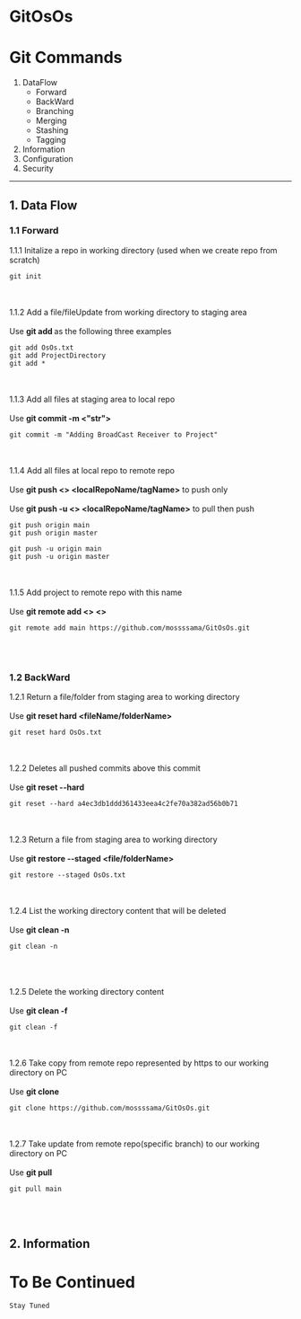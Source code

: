 GitOsOs <a name="TOP"></a>
===================
# **Git Commands**
1. DataFlow
    - Forward
    - BackWard  
    - Branching
    - Merging
    - Stashing
    - Tagging
2. Information
3. Configuration
4. Security

- - - - 
## 1. Data Flow
### 1.1 Forward 
1.1.1 Initalize a repo in working directory (used when we create repo from scratch)
    
    git init

<br/><br/>
1.1.2 Add a file/fileUpdate from working directory to staging area<br/><br/>
Use **git add <fileName>** as the following three examples

    git add OsOs.txt
    git add ProjectDirectory
    git add *
    
<br/><br/>
1.1.3 Add all files at staging area to local repo<br/><br/>
Use **git commit -m <"str">** 

    git commit -m "Adding BroadCast Receiver to Project"
    
<br/><br/>
1.1.4 Add all files at local repo to remote repo<br/><br/>
Use **git push <<remoteRepoName>> <localRepoName/tagName>**    to push only<br><br/>
Use **git push -u <<remoteRepoName>> <localRepoName/tagName>** to pull then push
    
    git push origin main
    git push origin master
        
    git push -u origin main
    git push -u origin master
    
<br/><br/>
1.1.5 Add project to remote repo with this name<br/><br/> 
Use **git remote add <<remoteRepoName>> <<https>>** 
    
    git remote add main https://github.com/mossssama/GitOsOs.git
    
<br/><br/>

### 1.2 BackWard
1.2.1 Return a file/folder from staging area to working directory<br/><br/>
Use **git reset hard <fileName/folderName>**

    git reset hard OsOs.txt
   
<br/><br/>
1.2.2 Deletes all pushed commits above this commit<br/><br/> 
Use **git reset --hard <hashCodeOfCommitYouWantItToBeLastCommit>**

    git reset --hard a4ec3db1ddd361433eea4c2fe70a382ad56b0b71

<br/><br/>
1.2.3 Return a file from staging area to working directory<br/><br/>
Use **git restore --staged <file/folderName>**

    git restore --staged OsOs.txt

<br/><br/>
1.2.4 List the working directory content that will be deleted<br/><br/>
Use **git clean -n**

    git clean -n
    
<br/><br/>    
1.2.5 Delete the working directory content<br/><br/>
Use **git clean -f**

    git clean -f
    
<br/><br/> 
1.2.6 Take copy from remote repo represented by https to our working directory on PC<br/><br/>
Use **git clone <https>**

    git clone https://github.com/mossssama/GitOsOs.git

<br><br/>
1.2.7 Take update from remote repo(specific branch) to our working directory on PC<br/><br/>
Use **git pull <branchName>**

    git pull main

<br><br/>

## 2. Information 
    
# To Be Continued #

    Stay Tuned

